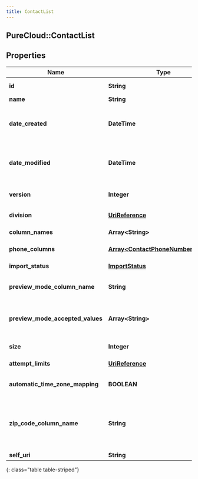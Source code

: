 ```yaml
---
title: ContactList
---
```

## PureCloud::ContactList

## Properties

|Name | Type | Description | Notes|
|------------ | ------------- | ------------- | -------------|
| **id** | **String** | The globally unique identifier for the object. | [optional] |
| **name** | **String** |  | [optional] |
| **date_created** | **DateTime** | Creation time of the entity. Date time is represented as an ISO-8601 string. For example: yyyy-MM-ddTHH:mm:ss.SSSZ | [optional] |
| **date_modified** | **DateTime** | Last modified time of the entity. Date time is represented as an ISO-8601 string. For example: yyyy-MM-ddTHH:mm:ss.SSSZ | [optional] |
| **version** | **Integer** | Required for updates, must match the version number of the most recent update | [optional] |
| **division** | [**UriReference**](UriReference.html) | The division this entity belongs to. | [optional] |
| **column_names** | **Array&lt;String&gt;** | The names of the contact data columns. | |
| **phone_columns** | [**Array&lt;ContactPhoneNumberColumn&gt;**](ContactPhoneNumberColumn.html) | Indicates which columns are phone numbers. | |
| **import_status** | [**ImportStatus**](ImportStatus.html) | The status of the import process. | [optional] |
| **preview_mode_column_name** | **String** | A column to check if a contact should always be dialed in preview mode. | [optional] |
| **preview_mode_accepted_values** | **Array&lt;String&gt;** | The values in the previewModeColumnName column that indicate a contact should always be dialed in preview mode. | [optional] |
| **size** | **Integer** | The number of contacts in the ContactList. | [optional] |
| **attempt_limits** | [**UriReference**](UriReference.html) | AttemptLimits for this ContactList. | [optional] |
| **automatic_time_zone_mapping** | **BOOLEAN** | Indicates if automatic time zone mapping is to be used for this ContactList. | [optional] |
| **zip_code_column_name** | **String** | The name of contact list column containing the zip code for use with automatic time zone mapping. Only allowed if &#39;automaticTimeZoneMapping&#39; is set to true. | [optional] |
| **self_uri** | **String** | The URI for this object | [optional] |
{: class="table table-striped"}


